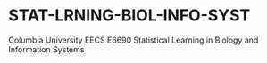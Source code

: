 # STAT-LRNING-BIOL-INFO-SYST
Columbia University EECS E6690 Statistical Learning in Biology and Information Systems
